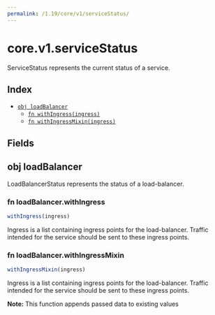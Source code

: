 ```yaml
---
permalink: /1.19/core/v1/serviceStatus/
---
```


# core.v1.serviceStatus

ServiceStatus represents the current status of a service.

## Index

* [`obj loadBalancer`](#obj-loadbalancer)
  * [`fn withIngress(ingress)`](#fn-loadbalancerwithingress)
  * [`fn withIngressMixin(ingress)`](#fn-loadbalancerwithingressmixin)

## Fields

## obj loadBalancer

LoadBalancerStatus represents the status of a load-balancer.

### fn loadBalancer.withIngress

```ts
withIngress(ingress)
```

Ingress is a list containing ingress points for the load-balancer. Traffic intended for the service should be sent to these ingress points.

### fn loadBalancer.withIngressMixin

```ts
withIngressMixin(ingress)
```

Ingress is a list containing ingress points for the load-balancer. Traffic intended for the service should be sent to these ingress points.

**Note:** This function appends passed data to existing values